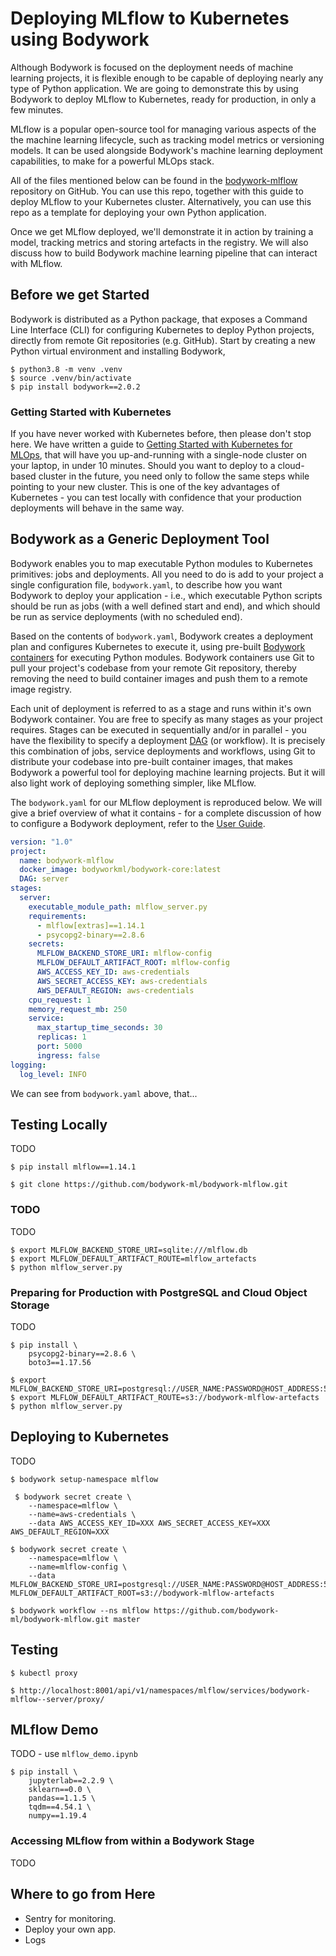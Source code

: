 # Deploying MLflow to Kubernetes using Bodywork

Although Bodywork is focused on the deployment needs of machine learning projects, it is flexible enough to be capable of deploying nearly any type of Python application. We are going to demonstrate this by using Bodywork to deploy MLflow to Kubernetes, ready for production, in only a few minutes.

MLflow is a popular open-source tool for managing various aspects of the the machine learning lifecycle, such as tracking model metrics or versioning models. It can be used alongside Bodywork's machine learning deployment capabilities, to make for a powerful MLOps stack.

All of the files mentioned below can be found in the [bodywork-mlflow](https://github.com/bodywork-ml/bodywork-mlflow) repository on GitHub. You can use this repo, together with this guide to deploy MLflow to your Kubernetes cluster. Alternatively, you can use this repo as a template for deploying your own Python application.

Once we get MLflow deployed, we'll demonstrate it in action by training a model, tracking metrics and storing artefacts in the registry. We will also discuss how to build Bodywork machine learning pipeline that can interact with MLflow.

## Before we get Started

Bodywork is distributed as a Python package, that exposes a Command Line Interface (CLI) for configuring Kubernetes to deploy Python projects, directly from remote Git repositories (e.g. GitHub). Start by creating a new Python virtual environment and installing Bodywork,

```shell
$ python3.8 -m venv .venv
$ source .venv/bin/activate
$ pip install bodywork==2.0.2
```

### Getting Started with Kubernetes

If you have never worked with Kubernetes before, then please don't stop here. We have written a guide to [Getting Started with Kubernetes for MLOps](https://bodywork.readthedocs.io/en/latest/kubernetes/#getting-started-with-kubernetes), that will have you up-and-running with a single-node cluster on your laptop, in under 10 minutes. Should you want to deploy to a cloud-based cluster in the future, you need only to follow the same steps while pointing to your new cluster. This is one of the key advantages of Kubernetes - you can test locally with confidence that your production deployments will behave in the same way.

## Bodywork as a Generic Deployment Tool

Bodywork enables you to map executable Python modules to Kubernetes primitives: jobs and deployments. All you need to do is add to your project a single configuration file, `bodywork.yaml`, to describe how you want Bodywork to deploy your application - i.e., which executable Python scripts should be run as jobs (with a well defined start and end), and which should be run as service deployments (with no scheduled end).

Based on the contents of `bodywork.yaml`, Bodywork creates a deployment plan and configures Kubernetes to execute it, using pre-built [Bodywork containers](https://hub.docker.com/repository/docker/bodyworkml/bodywork-core) for executing Python modules. Bodywork containers use Git to pull your project's codebase from your remote Git repository, thereby removing the need to build container images and push them to a remote image registry.

Each unit of deployment is referred to as a stage and runs within it's own Bodywork container. You are free to specify as many stages as your project requires. Stages can be executed in sequentially and/or in parallel - you have the flexibility to specify a deployment [DAG](https://en.wikipedia.org/wiki/Directed_acyclic_graph) (or workflow). It is precisely this combination of jobs, service deployments and workflows, using Git to distribute your codebase into pre-built container images, that makes Bodywork a powerful tool for deploying machine learning projects. But it will also light work of deploying something simpler, like MLflow.

The `bodywork.yaml` for our MLflow deployment is reproduced below. We will give a brief overview of what it contains - for a complete discussion of how to configure a Bodywork deployment, refer to the [User Guide](https://bodywork.readthedocs.io/en/latest/user_guide/).

```yaml
version: "1.0"
project:
  name: bodywork-mlflow
  docker_image: bodyworkml/bodywork-core:latest
  DAG: server
stages:
  server:
    executable_module_path: mlflow_server.py
    requirements:
      - mlflow[extras]==1.14.1
      - psycopg2-binary==2.8.6
    secrets:
      MLFLOW_BACKEND_STORE_URI: mlflow-config
      MLFLOW_DEFAULT_ARTIFACT_ROOT: mlflow-config
      AWS_ACCESS_KEY_ID: aws-credentials
      AWS_SECRET_ACCESS_KEY: aws-credentials
      AWS_DEFAULT_REGION: aws-credentials
    cpu_request: 1
    memory_request_mb: 250
    service:
      max_startup_time_seconds: 30
      replicas: 1
      port: 5000
      ingress: false
logging:
  log_level: INFO
```

We can see from `bodywork.yaml` above, that...

## Testing Locally

TODO

```shell
$ pip install mlflow==1.14.1
```

```shell
$ git clone https://github.com/bodywork-ml/bodywork-mlflow.git
```

### TODO

TODO

```shell
$ export MLFLOW_BACKEND_STORE_URI=sqlite:///mlflow.db
$ export MLFLOW_DEFAULT_ARTIFACT_ROUTE=mlflow_artefacts
$ python mlflow_server.py
```

### Preparing for Production with PostgreSQL and Cloud Object Storage

TODO

```shell
$ pip install \
    psycopg2-binary==2.8.6 \
    boto3==1.17.56
```

```shell
$ export MLFLOW_BACKEND_STORE_URI=postgresql://USER_NAME:PASSWORD@HOST_ADDRESS:5432/mlflow
$ export MLFLOW_DEFAULT_ARTIFACT_ROUTE=s3://bodywork-mlflow-artefacts
$ python mlflow_server.py
```

## Deploying to Kubernetes

TODO

```shell
$ bodywork setup-namespace mlflow
```

```shell
 $ bodywork secret create \
    --namespace=mlflow \
    --name=aws-credentials \
    --data AWS_ACCESS_KEY_ID=XXX AWS_SECRET_ACCESS_KEY=XXX AWS_DEFAULT_REGION=XXX
```

```shell
$ bodywork secret create \
    --namespace=mlflow \
    --name=mlflow-config \
    --data MLFLOW_BACKEND_STORE_URI=postgresql://USER_NAME:PASSWORD@HOST_ADDRESS:5432/mlflow MLFLOW_DEFAULT_ARTIFACT_ROOT=s3://bodywork-mlflow-artefacts
```

```shell
$ bodywork workflow --ns mlflow https://github.com/bodywork-ml/bodywork-mlflow.git master
```

## Testing

```shell
$ kubectl proxy
```

```http
$ http://localhost:8001/api/v1/namespaces/mlflow/services/bodywork-mlflow--server/proxy/
```

## MLflow Demo

TODO - use `mlflow_demo.ipynb`

```shell
$ pip install \
    jupyterlab==2.2.9 \
    sklearn==0.0 \
    pandas==1.1.5 \
    tqdm==4.54.1 \
    numpy==1.19.4
```

### Accessing MLflow from within a Bodywork Stage

TODO

## Where to go from Here

- Sentry for monitoring.
- Deploy your own app.
- Logs
